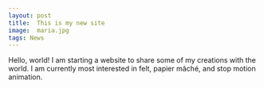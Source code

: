 ```yaml
---
layout: post
title:  This is my new site
image:  maria.jpg
tags: News
---
```


Hello, world!  I am starting a website to share some of my creations with the world.  I am currently most interested in felt, papier mâché, and stop motion animation.
